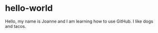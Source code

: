 # hello-world

Hello, my name is Joanne and I am learning how to use GitHub. I like dogs and tacos. 
